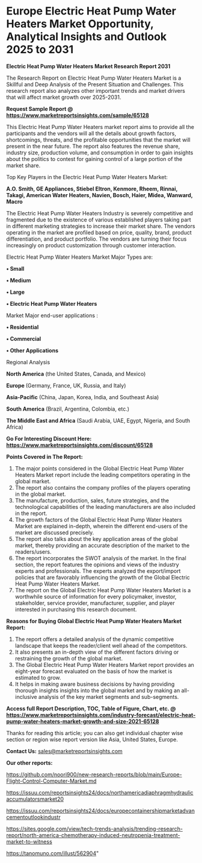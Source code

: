 # Europe Electric Heat Pump Water Heaters Market Opportunity, Analytical Insights and Outlook 2025 to 2031

<strong>Electric Heat Pump Water Heaters Market Research Report 2031</strong>

The Research Report on Electric Heat Pump Water Heaters Market is a Skillful and Deep Analysis of the Present Situation and Challenges. This research report also analyzes other important trends and market drivers that will affect market growth over 2025-2031.

<strong>Request Sample Report @ <a href=https://www.marketreportsinsights.com/sample/65128>https://www.marketreportsinsights.com/sample/65128</a></strong>

This Electric Heat Pump Water Heaters market report aims to provide all the participants and the vendors will all the details about growth factors, shortcomings, threats, and the profitable opportunities that the market will present in the near future. The report also features the revenue share, industry size, production volume, and consumption in order to gain insights about the politics to contest for gaining control of a large portion of the market share.

Top Key Players in the Electric Heat Pump Water Heaters Market:

<strong>A.O. Smith, GE Appliances, Stiebel Eltron, Kenmore, Rheem, Rinnai, Takagi, American Water Heaters, Navien, Bosch, Haier, Midea, Wanward, Macro</strong>

The Electric Heat Pump Water Heaters Industry is severely competitive and fragmented due to the existence of various established players taking part in different marketing strategies to increase their market share. The vendors operating in the market are profiled based on price, quality, brand, product differentiation, and product portfolio. The vendors are turning their focus increasingly on product customization through customer interaction.

Electric Heat Pump Water Heaters Market Major Types are:

<strong>• Small

• Medium

• Large

• Electric Heat Pump Water Heaters</strong>

Market Major end-user applications :

<strong>• Residential

• Commercial

• Other Applications</strong>

Regional Analysis

</u><strong><b>North America</b></strong> (the United States, Canada, and Mexico)

<strong><b>Europe </b></strong>(Germany, France, UK, Russia, and Italy)

<strong><b>Asia-Pacific</b></strong> (China, Japan, Korea, India, and Southeast Asia)

<strong><b>South America</b></strong> (Brazil, Argentina, Colombia, etc.)

<strong><b>The Middle East and Africa</b></strong> (Saudi Arabia, UAE, Egypt, Nigeria, and South Africa)

<strong>Go For Interesting Discount Here: <a href=https://www.marketreportsinsights.com/discount/65128>https://www.marketreportsinsights.com/discount/65128</a></strong>

<strong>Points Covered in The Report:</strong>
<ol>
  <li>The major points considered in the Global Electric Heat Pump Water Heaters Market report include the leading competitors operating in the global market.</li>
  <li>The report also contains the company profiles of the players operating in the global market.</li>
  <li>The manufacture, production, sales, future strategies, and the technological capabilities of the leading manufacturers are also included in the report.</li>
  <li>The growth factors of the Global Electric Heat Pump Water Heaters Market are explained in-depth, wherein the different end-users of the market are discussed precisely.</li>
  <li>The report also talks about the key application areas of the global market, thereby providing an accurate description of the market to the readers/users.</li>
  <li>The report incorporates the SWOT analysis of the market. In the final section, the report features the opinions and views of the industry experts and professionals. The experts analyzed the export/import policies that are favorably influencing the growth of the Global Electric Heat Pump Water Heaters Market.</li>
  <li>The report on the Global Electric Heat Pump Water Heaters Market is a worthwhile source of information for every policymaker, investor, stakeholder, service provider, manufacturer, supplier, and player interested in purchasing this research document.</li>
</ol>
<strong>Reasons for Buying Global Electric Heat Pump Water Heaters Market Report:</strong>

<ol>
  <li>The report offers a detailed analysis of the dynamic competitive landscape that keeps the reader/client well ahead of the competitors.</li>
  <li>It also presents an in-depth view of the different factors driving or restraining the growth of the global market.</li>
  <li>The Global Electric Heat Pump Water Heaters Market report provides an eight-year forecast evaluated on the basis of how the market is estimated to grow.</li>
  <li>It helps in making aware business decisions by having providing thorough insights insights into the global market and by making an all-inclusive analysis of the key market segments and sub-segments.</li>
</ol>
<strong>Access full Report Description, TOC, Table of Figure, Chart, etc. @ <a href=https://www.marketreportsinsights.com/industry-forecast/electric-heat-pump-water-heaters-market-growth-and-size-2021-65128>https://www.marketreportsinsights.com/industry-forecast/electric-heat-pump-water-heaters-market-growth-and-size-2021-65128</a></strong>


Thanks for reading this article; you can also get individual chapter wise section or region wise report version like Asia, United States, Europe.

<strong>Contact Us:</strong>
sales@marketreportsinsights.com

<strong>Our other reports:</strong>

<a href=https://github.com/noori900/new-research-reports/blob/main/Europe-Flight-Control-Computer-Market.md>https://github.com/noori900/new-research-reports/blob/main/Europe-Flight-Control-Computer-Market.md</a>

<a href=https://issuu.com/reportsinsights24/docs/northamericadiaphragmhydraulicaccumulatorsmarket20>https://issuu.com/reportsinsights24/docs/northamericadiaphragmhydraulicaccumulatorsmarket20</a>

<a href=https://issuu.com/reportsinsights24/docs/europecontainershipmarketadvancementoutlookindustr>https://issuu.com/reportsinsights24/docs/europecontainershipmarketadvancementoutlookindustr</a>

<a href=https://sites.google.com/view/tech-trends-analysis/trending-research-report/north-america-chemotherapy-induced-neutropenia-treatment-market-to-witness>https://sites.google.com/view/tech-trends-analysis/trending-research-report/north-america-chemotherapy-induced-neutropenia-treatment-market-to-witness</a>

<a href=https://tanomuno.com/illust/562904>https://tanomuno.com/illust/562904</a>"
